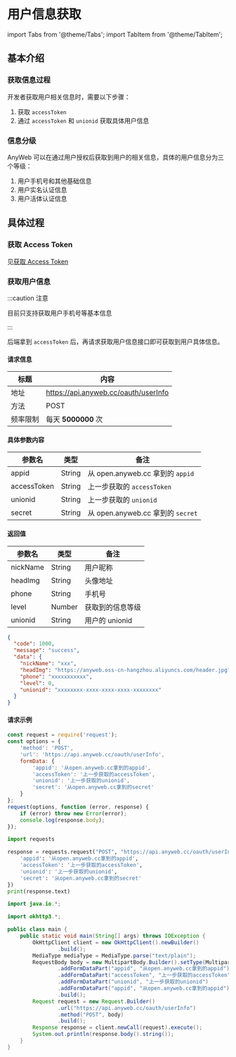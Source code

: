 # 用户信息获取

import Tabs from '@theme/Tabs'; import TabItem from '@theme/TabItem';

## 基本介绍

### 获取信息过程

开发者获取用户相关信息时，需要以下步骤：

1. 获取 `accessToken`
2. 通过 `accessToken` 和 `unionid` 获取具体用户信息

### 信息分级

AnyWeb 可以在通过用户授权后获取到用户的相关信息，具体的用户信息分为三个等级：

1. 用户手机号和其他基础信息
2. 用户实名认证信息
3. 用户活体认证信息

## 具体过程

### 获取 Access Token

见[获取 Access Token](https://wiki.anyweb.cc/docs/OAuth/accessToken)

### 获取用户信息

:::caution 注意

目前只支持获取用户手机号等基本信息

:::

后端拿到 `accessToken` 后，再请求获取用户信息接口即可获取到用户具体信息。

#### 请求信息

|  标题   | 内容  |
|  ----  | ----  |
| 地址  | https://api.anyweb.cc/oauth/userInfo |
| 方法  | POST |
| 频率限制  | 每天 **5000000** 次 |

#### 具体参数内容

|  参数名   | 类型  | 备注
|  ----  | ----  | ---- 
| appid  | String | 从 open.anyweb.cc 拿到的 `appid`
| accessToken  | String | 上一步获取的 `accessToken`
| unionid | String | 上一步获取的 `unionid`
| secret  | String | 从 open.anyweb.cc 拿到的 `secret`

#### 返回值

|  参数名   | 类型  | 备注
|  ----  | ----  | ---- 
| nickName  | String | 用户昵称
| headImg  | String | 头像地址
| phone  | String | 手机号
| level  | Number | 获取到的信息等级
| unionid  | String | 用户的 unionid

```json
{
  "code": 1000,
  "message": "success",
  "data": {
    "nickName": "xxx",
    "headImg": "https://anyweb.oss-cn-hangzhou.aliyuncs.com/header.jpg",
    "phone": "xxxxxxxxxxx",
    "level": 0,
    "unionid": "xxxxxxxx-xxxx-xxxx-xxxx-xxxxxxxx"
  }
}
```

#### 请求示例

<Tabs>
<TabItem value="js" label="Node">

```javascript
const request = require('request');
const options = {
    'method': 'POST',
    'url': 'https://api.anyweb.cc/oauth/userInfo',
    formData: {
        'appid': '从open.anyweb.cc拿到的appid',
        'accessToken': '上一步获取的accessToken',
        'unionid': '上一步获取的unionid',
        'secret': '从open.anyweb.cc拿到的secret'
    }
};
request(options, function (error, response) {
    if (error) throw new Error(error);
    console.log(response.body);
});
```

</TabItem>
<TabItem value="py" label="Python">

```py
import requests

response = requests.request("POST", "https://api.anyweb.cc/oauth/userInfo", data={
    'appid': '从open.anyweb.cc拿到的appid',
    'accessToken': '上一步获取的accessToken',
    'unionid': '上一步获取的unionid',
    'secret': '从open.anyweb.cc拿到的secret'
})
print(response.text)
```

</TabItem>
<TabItem value="java" label="Java">

```java
import java.io.*;

import okhttp3.*;

public class main {
    public static void main(String[] args) throws IOException {
        OkHttpClient client = new OkHttpClient().newBuilder()
                .build();
        MediaType mediaType = MediaType.parse("text/plain");
        RequestBody body = new MultipartBody.Builder().setType(MultipartBody.FORM)
                .addFormDataPart("appid", "从open.anyweb.cc拿到的appid")
                .addFormDataPart("accessToken", "上一步获取的accessToken")
                .addFormDataPart("unionid", "上一步获取的unionid")
                .addFormDataPart("appid", "从open.anyweb.cc拿到的appid")
                .build();
        Request request = new Request.Builder()
                .url("https://api.anyweb.cc/oauth/userInfo")
                .method("POST", body)
                .build();
        Response response = client.newCall(request).execute();
        System.out.println(response.body().string());
    }
}

```

</TabItem>
</Tabs>


